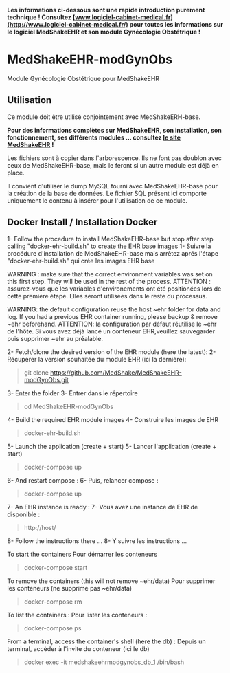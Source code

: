 **Les informations ci-dessous sont une rapide introduction purement technique ! 
Consultez [www.logiciel-cabinet-medical.fr](http://www.logiciel-cabinet-medical.fr/) pour toutes les informations sur le logiciel MedShakeEHR et son module Gynécologie Obstétrique !**

# MedShakeEHR-modGynObs
Module Gynécologie Obstétrique pour MedShakeEHR

## Utilisation
Ce module doit être utilisé conjointement avec MedShakeERH-base.

**Pour des informations complètes sur MedShakeEHR, son installation, son fonctionnement, ses différents modules ... consultez [le site MedShakeEHR](http://www.logiciel-cabinet-medical.fr/) !**

Les fichiers sont à copier dans l'arborescence. Ils ne font pas doublon avec ceux de MedShakeEHR-base, mais le feront si un autre module est déjà en place.

Il convient d'utiliser le dump MySQL fourni avec MedShakeEHR-base pour la création de la base de données. 
Le fichier SQL présent ici comporte uniquement le contenu à insérer pour l'utilisation de ce module. 

## Docker Install / Installation Docker

1- Follow the procedure to install MedShakeEHR-base but stop after step calling "docker-ehr-build.sh" to create the EHR base images
1- Suivre la procédure d'installation de MedShakeEHR-base mais arrêtez aprés l'étape "docker-ehr-build.sh" qui crée les images EHR base

WARNING : make sure that the correct environment variables was set on this first step. They will be used in the rest of the process.
ATTENTION : assurez-vous que les variables d'environements ont été positionées lors de cette première étape. Elles seront utilisées dans le reste du processus.

WARNING: the default configuration reuse the host ~ehr folder for data and log. If you had a previous EHR container running, please backup & remove ~ehr beforehand.
ATTENTION: la configuration par défaut réutilise le ~ehr de l'hôte. Si vous avez déjà lancé un conteneur EHR,veuillez sauvegarder puis supprimer ~ehr au préalable.

2- Fetch/clone the desired version of the EHR module (here the latest):
2- Récupérer la version souhaitée du module EHR (ici la dernière):

>git clone https://github.com/MedShake/MedShakeEHR-modGynObs.git

3- Enter the folder
3- Entrer dans le répertoire

>cd MedShakeEHR-modGynObs

4- Build the required EHR module images
4- Construire les images de EHR

> docker-ehr-build.sh

5- Launch the application (create + start)
5- Lancer l'application (create + start)

> docker-compose up

6- And restart compose :
6- Puis, relancer compose :

> docker-compose up

7- An EHR instance is ready :
7- Vous avez une instance de EHR de disponible :

>http://host/

8- Follow the instructions there ...
8- Y suivre les instructions ...


To start the containers
Pour démarrer les conteneurs

> docker-compose start

To remove the containers (this will not remove ~ehr/data)
Pour supprimer les conteneurs (ne supprime pas ~ehr/data)

> docker-compose rm

To list the containers :
Pour lister les conteneurs :

> docker-compose ps

From a terminal, access the container's shell (here the db) :
Depuis un terminal, accèder à l'invite du conteneur (ici le db)

> docker exec -it medshakeehrmodgynobs_db_1 /bin/bash

